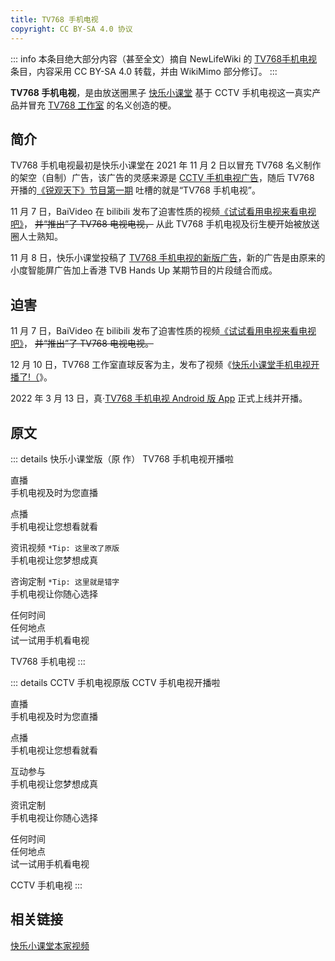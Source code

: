 ```yaml
---
title: TV768 手机电视
copyright: CC BY-SA 4.0 协议
---
```


::: info
本条目绝大部分内容（甚至全文）摘自 NewLifeWiki 的 [TV768手机电视](https://newlifewiki.miraheze.org/wiki/TV768手机电视) 条目，内容采用 CC BY-SA 4.0 转载，并由 WikiMimo 部分修订。
:::

**TV768 手机电视**，是由放送圈黑子 [快乐小课堂](../weirdo/klxkt.md) 基于 CCTV 手机电视这一真实产品并冒充 [TV768 工作室](../self-media/tv768-studio.md) 的名义创造的梗。

## 简介

TV768 手机电视最初是快乐小课堂在 2021 年 11 月 2 日以冒充 TV768 名义制作的架空（自制）广告，该广告的灵感来源是 [CCTV 手机电视广告](https://www.bilibili.com/video/BV1u3411475X)，随后 TV768 开播的[《锐观天下》节目第一期](https://www.bilibili.com/video/BV1TL4y1q7sm) 吐槽的就是“TV768 手机电视”。

11 月 7 日，BaiVideo 在 bilibili 发布了迫害性质的视频[《试试看用电视来看电视吧》](https://www.bilibili.com/video/BV1eq4y1373H)， ~~并“推出”了 TV768 电视电视，~~ 从此 TV768 手机电视及衍生梗开始被放送圈人士熟知。

11 月 8 日，快乐小课堂投稿了 [TV768 手机电视的新版广告](https://www.bilibili.com/video/BV1Xb4y187Re)，新的广告是由原来的小度智能屏广告加上香港 TVB Hands Up 某期节目的片段缝合而成。

## 迫害

11 月 7 日，BaiVideo 在 bilibili 发布了迫害性质的视频[《试试看用电视来看电视吧》](https://www.bilibili.com/video/BV1eq4y1373H)， ~~并“推出”了 TV768 电视电视。~~

12 月 10 日，TV768 工作室直球反客为主，发布了视频《[快乐小课堂手机电视开播了!（](https://www.bilibili.com/video/BV1z34y1X75W/)》。

2022 年 3 月 13 日，真·[TV768 手机电视 Android 版 App](https://t.bilibili.com/637049430832316423) 正式上线并开播。

## 原文

::: details 快乐小课堂版（原 作）
TV768 手机电视开播啦

直播  
手机电视及时为您直播

点播  
手机电视让您想看就看

资讯视频 `*Tip: 这里改了原版`  
手机电视让您梦想成真

咨询定制 `*Tip: 这里就是错字`  
手机电视让你随心选择

任何时间  
任何地点  
试一试用手机看电视

TV768 手机电视
:::

::: details CCTV 手机电视原版
CCTV 手机电视开播啦

直播  
手机电视及时为您直播

点播  
手机电视让您想看就看

互动参与  
手机电视让您梦想成真

资讯定制  
手机电视让你随心选择

任何时间  
任何地点  
试一试用手机看电视

CCTV 手机电视
:::

## 相关链接

[快乐小课堂本家视频](https://www.bilibili.com/video/BV1hL4y1q7bM)